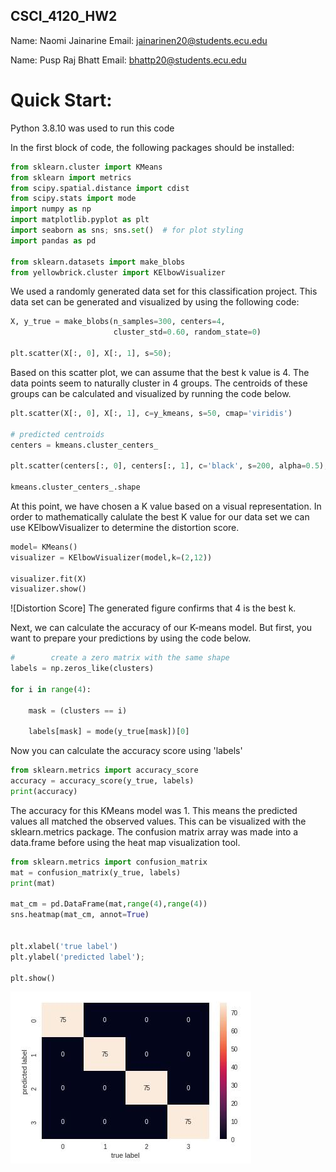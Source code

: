 ## CSCI_4120_HW2

Name: Naomi Jainarine Email: jainarinen20@students.ecu.edu

Name: Pusp Raj Bhatt Email: bhattp20@students.ecu.edu

# Quick Start:
Python 3.8.10 was used to run this code

In the first block of code, the following packages should be installed: 

```python
from sklearn.cluster import KMeans
from sklearn import metrics
from scipy.spatial.distance import cdist
from scipy.stats import mode
import numpy as np
import matplotlib.pyplot as plt
import seaborn as sns; sns.set()  # for plot styling
import pandas as pd

from sklearn.datasets import make_blobs
from yellowbrick.cluster import KElbowVisualizer
```
We used a randomly generated data set for this classification project. This data set can be generated and visualized by using the following code:

```python
X, y_true = make_blobs(n_samples=300, centers=4,
                       cluster_std=0.60, random_state=0)

plt.scatter(X[:, 0], X[:, 1], s=50);
```
Based on this scatter plot, we can assume that the best k value is 4. The data points seem to naturally cluster in 4 groups. The centroids of these groups can be calculated and visualized by running the code below.

```python
plt.scatter(X[:, 0], X[:, 1], c=y_kmeans, s=50, cmap='viridis')

# predicted centroids
centers = kmeans.cluster_centers_

plt.scatter(centers[:, 0], centers[:, 1], c='black', s=200, alpha=0.5);

kmeans.cluster_centers_.shape
```

At this point,  we have chosen a K value based on a visual representation. In order to mathematically calulate the best K value for our data set we can use KElbowVisualizer to determine the distortion score.

```python
model= KMeans()
visualizer = KElbowVisualizer(model,k=(2,12))

visualizer.fit(X)
visualizer.show()
```
![Distortion Score]
The generated figure confirms that 4 is the best k. 

Next, we can calculate the accuracy of our K-means model. But first, you want to prepare your predictions by using the code below.

```python
#        create a zero matrix with the same shape
labels = np.zeros_like(clusters)

for i in range(4):
   
    mask = (clusters == i)
   
    labels[mask] = mode(y_true[mask])[0]
 ```

Now you can calculate the accuracy score using 'labels'

```python
from sklearn.metrics import accuracy_score
accuracy = accuracy_score(y_true, labels)
print(accuracy)
```
The accuracy for this KMeans model was 1. This means the predicted values all matched the observed values. This can be visualized with the sklearn.metrics package. The confusion matrix array was made into a data.frame before using the heat map visualization tool.

```python
from sklearn.metrics import confusion_matrix
mat = confusion_matrix(y_true, labels)
print(mat)

mat_cm = pd.DataFrame(mat,range(4),range(4))
sns.heatmap(mat_cm, annot=True)


plt.xlabel('true label')
plt.ylabel('predicted label');

plt.show()
```
![Confussion Matrix](https://github.com/jainarinen/CSCI_4120_HW2/blob/main/hw_2_cm.jpeg)
